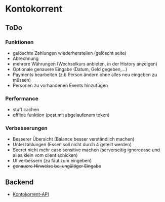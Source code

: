 # Kontokorrent
## ToDo
### Funktionen
* gelöschte Zahlungen wiederherstellen (gelöscht seite)
* Abrechnung
* mehrere Währungen (Wechselkurs anbieten, in der History anzeigen)
* Optionale genauere Eingabe (Datum, Geld gegeben,...)
* Payments bearbeiten (z.b Person ändern ohne alles neu eingeben zu müssen)
* Personen zu vorhandenen Events hinzufügen
### Performance
* stuff cachen
* offline funktion (post mit abgelaufenem token)
### Verbesserungen
* Besserer Übersicht (Balance besser verständlich machen)
* Unterzahlungen (Essen soll nicht durch 4 geteilt werden)
* Secret nicht mehr case sensitive machen (serverseitig ignorecase und alles klein vom client schicken)
* UI verbessern (zu faul zum eingeben)
* ~~genauere Hinweise bei ungültiger Eingabe~~
## Backend
* [Kontokorrent-API](https://github.com/tuwrraphael/kontokorrent-api)
